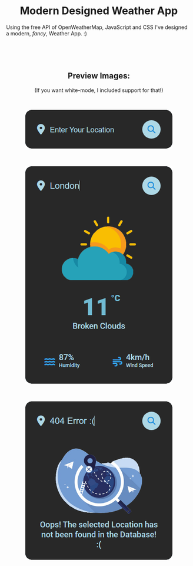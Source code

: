 <h1 align="center">
  Modern Designed Weather App
</h1>

Using the free API of OpenWeatherMap, JavaScript and CSS I've designed a modern, *fancy*, Weather App. :)

<br> <br> <br> 

<h2 align="center">Preview Images:</h2>
<p align="center">(If you want white-mode, I included support for that!)</p>

<br>

<p align="center">
  <img style="text-align:center" src="/images/placeholder-start.png">
</p>

<br>

<p align="center">
  <img style="text-align:center" src="images/london-finished.png">
</p>

<br>

<p align="center">
  <img src="images/404error-finished.png">
</p>
